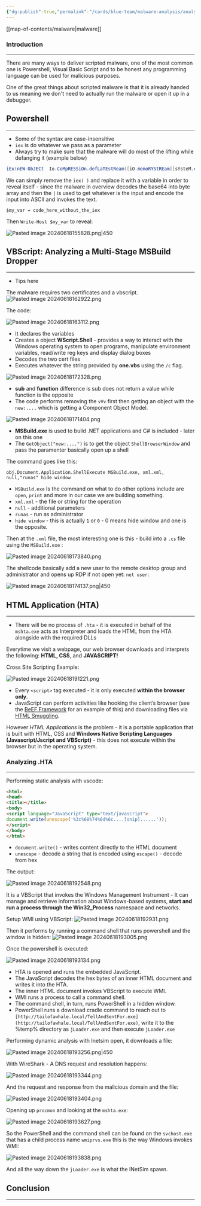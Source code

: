 ```yaml
---
{"dg-publish":true,"permalink":"/cards/blue-team/malware-analysis/analyzing-scripted-malware-delivery-mechanism/","tags":["malware"]}
---
```


[[map-of-contents/malware\|malware]] 
### Introduction 
---
There are many ways to deliver scripted malware, one of the most common one is Powershell, Visual Basic Script and to be honest any programming language can be used for malicious purposes.

One of the great things about scripted malware is that it is already handed to us meaning we don't need to actually run the malware or open it up in a debugger.
## Powershell
---
- Some of the syntax are case-insensitive
- `iex` is do whatever we pass as a parameter
- Always try to make sure that the malware will do most of the lifting while defanging it (example below)

```PowerShell
iEx(nEW-ObJECt  Io.CoMpRESSiOn.defLaTEstReam([iO.memoRYStREam][sYsteM.coNvert]::FROmbaSe64StRiNG('bes64encoded'), [sYsTem.io.comprEsSIOn.CoMPReSsIONmOdE]::dEcOMpresS) | % {nEW-ObJECt SYsteM.Io.strEAmReAder($_,[SysTEm.TExT.eNCoDIng]::aSCIi) }| % { $_.reaDtoEnD()})
```

We can simply remove the `iex( )` and replace it with a variable in order to reveal itself - since the malware in overview decodes the base64 into byte array and then the `|` is used to get whatever is the input and encode the input into ASCII and invokes the text.

```
$my_var = code_here_without_the_iex
```

Then `Write-Host $my_var` to reveal:

![Pasted image 20240618155828.png|450](/img/user/cards/blue-team/malware-analysis/images/Pasted%20image%2020240618155828.png)
## VBScript: Analyzing a Multi-Stage MSBuild Dropper
---
- Tips here

The malware requires two certificates and a vbscript.
![Pasted image 20240618162922.png](/img/user/cards/blue-team/malware-analysis/images/Pasted%20image%2020240618162922.png)

The code:

![Pasted image 20240618163112.png](/img/user/cards/blue-team/malware-analysis/images/Pasted%20image%2020240618163112.png)

- It declares the variables
- Creates a object **WScript.Shell** - provides a way to interact with the Windows operating system to open programs, manipulate environment variables, read/write reg keys and display dialog boxes
- Decodes the two cert files
- Executes whatever the string provided by **one.vbs** using the `/c` flag.

![Pasted image 20240618172328.png](/img/user/cards/blue-team/malware-analysis/images/Pasted%20image%2020240618172328.png)

- **sub** and **function** difference is sub does not return a value while function is the opposite
- The code performs removing the `vVv` first then getting an object with the `new:....` which is getting a Component Object Model.

![Pasted image 20240618171404.png](/img/user/cards/blue-team/malware-analysis/images/Pasted%20image%2020240618171404.png)

- **MSBuild.exe** is used to build .NET applications and C# is included - later on this one
- The `GetObject("new:....")` is to get the object `ShellBrowserWindow` and pass the paramenter basically open up a shell

The command goes like this:

```Vbscript
obj.Document.Application.ShellExecute MSBuild.exe, xml.xml, null,"runas" hide window
```

- `MSBuild.exe` Is the command on what to do other options include are `open`, `print` and more in our case we are building something.
- `xml.xml` - the file or string for the operation
- `null` - additional parameters
- `runas` - run as administrator
- `hide window` - this is actually `1` or `0` - 0 means hide window and one is the opposite.

Then at the `.xml` file, the most interesting one is this - build into a `.cs` file using the `MSBuild.exe` :

![Pasted image 20240618173840.png](/img/user/cards/blue-team/malware-analysis/images/Pasted%20image%2020240618173840.png)

The shellcode basically add a new user to the remote desktop group and administrator and opens up RDP if not open yet: `net user`:

![Pasted image 20240618174137.png|450](/img/user/cards/blue-team/malware-analysis/images/Pasted%20image%2020240618174137.png)
## HTML Application (HTA)
---
- There will be no process of `.hta` - it is executed in behalf of the `mshta.exe` acts as Interpreter and loads the HTML from the HTA alongside with the required DLLs

Everytime we visit a webpage, our web browser downloads and interprets the following: **HTML, CSS**, and **JAVASCRIPT!**

Cross Site Scripting Example:

![Pasted image 20240618191221.png](/img/user/cards/blue-team/malware-analysis/images/Pasted%20image%2020240618191221.png)

- Every `<script>` tag executed - it is only executed **within the browser only**.
- JavaScript can perform activities like hooking the client’s browser (see the [BeEF Framework](https://beefproject.com/) for an example of this) and downloading files via [HTML Smuggling](https://attack.mitre.org/techniques/T1027/006/).

However _HTML Applications_ is the problem - it is a portable application that is built with HTML, CSS and **Windows Native Scripting Languages (Javascript/Jscript and VBScript)** - this does not execute within the browser but in the operating system.
### Analyzing .HTA
---
Performing static analysis with vscode:

```HTML
<html>
<head>
<title></title>
<body>
<script language="JavaScript" type="text/javascript">
document.write(unescape('%3c%68%74%6d%6c....[snip]......'));
</script>
</body>
</html>
```

- `document.write()` - writes content directly to the HTML document
- `unescape` - decode a string that is encoded using `escape()` - decode from hex

The output:

![Pasted image 20240618192548.png](/img/user/cards/blue-team/malware-analysis/images/Pasted%20image%2020240618192548.png)

It is a VBScript that invokes the Windows Management Instrument - It can manage and retrieve information about Windows-based systems, **start and run a process through the Win32_Process** namespace and networks.

Setup WMI using VBScript:
![Pasted image 20240618192931.png](/img/user/cards/blue-team/malware-analysis/images/Pasted%20image%2020240618192931.png)

Then it performs by running a command shell that runs powershell and the window is hidden:
![Pasted image 20240618193005.png](/img/user/cards/blue-team/malware-analysis/images/Pasted%20image%2020240618193005.png)

Once the powershell is executed:

![Pasted image 20240618193134.png](/img/user/cards/blue-team/malware-analysis/images/Pasted%20image%2020240618193134.png)

- HTA is opened and runs the embedded JavaScript.
- The JavaScript decodes the hex bytes of an inner HTML document and writes it into the HTA.
- The inner HTML document invokes VBScript to execute WMI.
- WMI runs a process to call a command shell.
- The command shell, in turn, runs PowerShell in a hidden window.
- PowerShell runs a download cradle command to reach out to `[http://tailofawhale.local/TellAndSentFor.exe](http://tailofawhale.local/TellAndSentFor.exe)`, write it to the %temp% directory as `jLoader.exe` and then execute `jLoader.exe`

Performing dynamic analysis with Inetsim open, it downloads a file:

![Pasted image 20240618193256.png|450](/img/user/cards/blue-team/malware-analysis/images/Pasted%20image%2020240618193256.png)

With WireShark - A DNS request and resolution happens:

![Pasted image 20240618193344.png](/img/user/cards/blue-team/malware-analysis/images/Pasted%20image%2020240618193344.png)

And the request and response from the malicious domain and the file:

![Pasted image 20240618193404.png](/img/user/cards/blue-team/malware-analysis/images/Pasted%20image%2020240618193404.png)

Opening up `procmon` and looking at the `mshta.exe`:

![Pasted image 20240618193627.png](/img/user/cards/blue-team/malware-analysis/images/Pasted%20image%2020240618193627.png)

So the PowerShell and the command shell can be found on the `svchost.exe` that has a child process name `wmiprvs.exe` this is the way Windows invokes WMI:

![Pasted image 20240618193838.png](/img/user/cards/blue-team/malware-analysis/images/Pasted%20image%2020240618193838.png)

And all the way down the `jLoader.exe` is what the INetSim spawn.
## Conclusion
---

